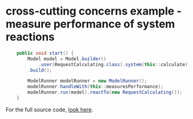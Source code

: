 # cross-cutting concerns example - measure performance of system reactions
``` java
	public void start() {
		Model model = Model.builder()
			.user(RequestCalculating.class).system(this::calculate)
		.build();

		ModelRunner modelRunner = new ModelRunner();
		modelRunner.handleWith(this::measuresPerformance);
		modelRunner.run(model).reactTo(new RequestCalculating());
	}
```
For the full source code, [look here](https://github.com/bertilmuth/requirementsascode/blob/master/requirementsascodeexamples/crosscuttingconcerns/src/main/java/crosscuttingconcerns/CrossCuttingConcerns01.java).
